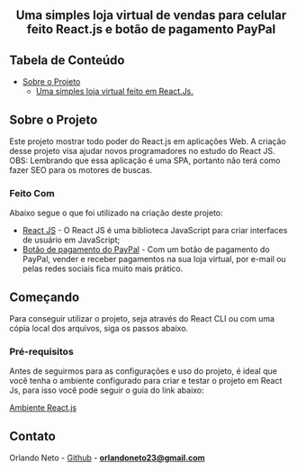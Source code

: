 <!-- PROJECT TITLE -->
<br />
<p align="center">
  <h2 align="center">Uma simples loja virtual de vendas para celular feito React.js e botão de pagamento PayPal</h2>
</p>

<!-- TABLE OF CONTENTS -->

## Tabela de Conteúdo

- [Sobre o Projeto](#sobre-o-projeto)
  - [Uma simples loja virtual feito em React.Js.](#feito-com)

<!-- ABOUT THE PROJECT -->

## Sobre o Projeto

Este projeto mostrar todo poder do React.js em aplicações Web. A criação desse projeto visa ajudar novos programadores no estudo do React JS. OBS: Lembrando que essa aplicação é uma SPA, portanto não terá como fazer SEO para os motores de buscas.

### Feito Com

Abaixo segue o que foi utilizado na criação deste projeto:

- [React JS](https://pt-br.reactjs.org/) - O React JS é uma biblioteca JavaScript para criar interfaces de usuário em JavaScript;
- [Botão de pagamento do PayPal](https://www.paypal.com/br/webapps/mpp/buttons/) - 
Com um botão de pagamento do PayPal, vender e receber pagamentos na sua loja virtual, por e-mail ou pelas redes sociais fica muito mais prático.

 

<!-- GETTING STARTED -->

## Começando

Para conseguir utilizar o projeto, seja através do React CLI ou com uma cópia local dos arquivos, siga os passos abaixo.

### Pré-requisitos

Antes de seguirmos para as configurações e uso do projeto, é ideal que você tenha o ambiente configurado para criar e testar o projeto em React Js, para isso você pode seguir o guia do link abaixo:

[Ambiente React.js](https://reactjs.org/docs/getting-started.html)


<!-- CONTACT -->

## Contato

Orlando Neto - [Github](https://github.com/orlandoneto) - **orlandoneto23@gmail.com**
